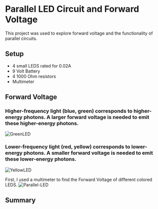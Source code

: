 # Parallel LED Circuit and Forward Voltage
This project was used to explore forward voltage and the functionality of parallel circuits.

## Setup
* 4 small LEDS rated for 0.02A
* 9 Volt Battery
* 4 1000 Ohm resistors
* Multimeter

## Forward Voltage
### Higher-frequency light (blue, green) corresponds to higher-energy photons. A larger forward voltage is needed to emit these higher-energy photons.
![GreenLED](https://github.com/user-attachments/assets/da359e6f-9024-4d2a-9afc-1f5160e758df)

  
### Lower-frequency light (red, yellow) corresponds to lower-energy photons. A smaller forward voltage is needed to emit these lower-energy photons.
![YellowLED](https://github.com/user-attachments/assets/1448bc86-52fc-4c75-b27c-1d8c9f4d04dc)



First, I used a multimeter to find the Forward Voltage of different colored LEDS.
![Parallel-LED](https://github.com/user-attachments/assets/b10980d9-6426-4b2c-b946-7c75ab4057a1)

## Summary

